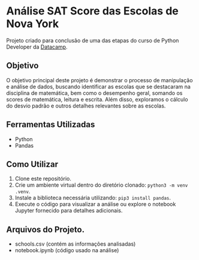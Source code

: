 # Análise SAT Score das Escolas de Nova York

Projeto criado para conclusão de uma das etapas do curso de Python Developer da [Datacamp](https://www.datacamp.com/).

## Objetivo
O objetivo principal deste projeto é demonstrar o processo de manipulação e análise de dados, buscando identificar as escolas que se destacaram na disciplina de matemática, bem como o desempenho geral, somando os scores de matemática, leitura e escrita. Além disso, exploramos o cálculo do desvio padrão e outros detalhes relevantes sobre as escolas.

## Ferramentas Utilizadas
- Python
- Pandas

## Como Utilizar
1. Clone este repositório.
2. Crie um ambiente virtual dentro do diretório clonado: `python3 -m venv .venv`.
3. Instale a biblioteca necessária utilizando: `pip3 install pandas`.
4. Execute o código para visualizar a análise ou explore o notebook Jupyter fornecido para detalhes adicionais.

## Arquivos do Projeto.
- schools.csv (contém as informações analisadas)
- notebook.ipynb (código usado na análise)
